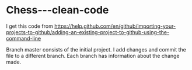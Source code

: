 # Chess---clean-code

I get this code from 
https://help.github.com/en/github/importing-your-projects-to-github/adding-an-existing-project-to-github-using-the-command-line

Branch master consists of the initial project. I add changes and commit the file to a different branch.
Each branch has information about the change made.
